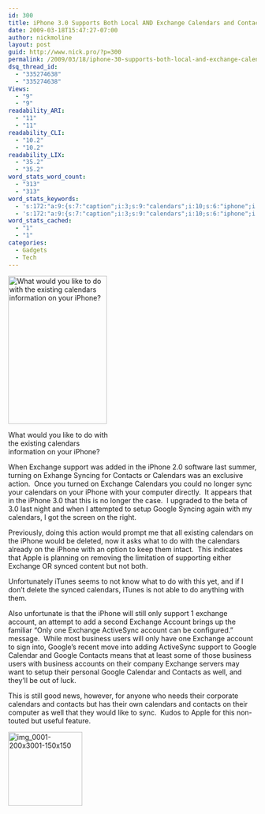 ```yaml
---
id: 300
title: iPhone 3.0 Supports Both Local AND Exchange Calendars and Contacts
date: 2009-03-18T15:47:27-07:00
author: nickmoline
layout: post
guid: http://www.nick.pro/?p=300
permalink: /2009/03/18/iphone-30-supports-both-local-and-exchange-calendars-and-contacts/
dsq_thread_id:
  - "335274638"
  - "335274638"
Views:
  - "9"
  - "9"
readability_ARI:
  - "11"
  - "11"
readability_CLI:
  - "10.2"
  - "10.2"
readability_LIX:
  - "35.2"
  - "35.2"
word_stats_word_count:
  - "313"
  - "313"
word_stats_keywords:
  - 's:172:"a:9:{s:7:"caption";i:3;s:9:"calendars";i:10;s:6:"iphone";i:7;s:8:"exchange";i:8;s:7:"support";i:3;s:8:"contacts";i:5;s:6:"google";i:4;s:7:"account";i:4;s:8:"business";i:3;}";'
  - 's:172:"a:9:{s:7:"caption";i:3;s:9:"calendars";i:10;s:6:"iphone";i:7;s:8:"exchange";i:8;s:7:"support";i:3;s:8:"contacts";i:5;s:6:"google";i:4;s:7:"account";i:4;s:8:"business";i:3;}";'
word_stats_cached:
  - "1"
  - "1"
categories:
  - Gadgets
  - Tech
---
```

<div id="attachment_301" style="width: 210px" class="wp-caption alignright">
  <a href="https://i2.wp.com/www.nick.pro/wp-content/uploads/2009/03/img_0001.png?ssl=1"><img aria-describedby="caption-attachment-301" class="size-medium wp-image-301" title="What would you like to do?" src="https://i2.wp.com/www.nick.pro/wp-content/uploads/2009/03/img_0001-200x300.png?resize=200%2C300&#038;ssl=1" alt="What would you like to do with the existing calendars information on your iPhone?" width="200" height="300" data-recalc-dims="1" /></a>
  
  <p id="caption-attachment-301" class="wp-caption-text">
    What would you like to do with the existing calendars information on your iPhone?
  </p>
</div>

When Exchange support was added in the iPhone 2.0 software last summer, turning on Exhange Syncing for Contacts or Calendars was an exclusive action.  Once you turned on Exchange Calendars you could no longer sync your calendars on your iPhone with your computer directly.  It appears that in the iPhone 3.0 that this is no longer the case.  I upgraded to the beta of 3.0 last night and when I attempted to setup Google Syncing again with my calendars, I got the screen on the right.

Previously, doing this action would prompt me that all existing calendars on the iPhone would be deleted, now it asks what to do with the calendars already on the iPhone with an option to keep them intact.  This indicates that Apple is planning on removing the limitation of supporting either Exchange OR synced content but not both.

Unfortunately iTunes seems to not know what to do with this yet, and if I don&#8217;t delete the synced calendars, iTunes is not able to do anything with them.

Also unfortunate is that the iPhone will still only support 1 exchange account, an attempt to add a second Exchange Account brings up the familiar &#8220;Only one Exchange ActiveSync account can be configured.&#8221; message.  While most business users will only have one Exchange account to sign into, Google&#8217;s recent move into adding ActiveSync support to Google Calendar and Google Contacts means that at least some of those business users with business accounts on their company Exchange servers may want to setup their personal Google Calendar and Contacts as well, and they&#8217;ll be out of luck.

This is still good news, however, for anyone who needs their corporate calendars and contacts but has their own calendars and contacts on their computer as well that they would like to sync.  Kudos to Apple for this non-touted but useful feature.

<div id='gallery-1' class='gallery galleryid-300 gallery-columns-3 gallery-size-thumbnail'>
  <dl class='gallery-item'>
    <dt class='gallery-icon portrait'>
      <a href='https://www.nick.pro/2009/03/18/iphone-30-supports-both-local-and-exchange-calendars-and-contacts/rp_img_0001-200x300-png/'><img width="150" height="150" src="https://i0.wp.com/nick.holodeck3.com/wp-content/uploads/sites/4/2009/03/img_0001-200x3001.png?resize=150%2C150" alt="img_0001-200x3001-150x150" class="attachment-thumbnail size-thumbnail" srcset="https://i0.wp.com/nick.holodeck3.com/wp-content/uploads/sites/4/2009/03/img_0001-200x3001.png?resize=150%2C150 150w, https://i0.wp.com/nick.holodeck3.com/wp-content/uploads/sites/4/2009/03/img_0001-200x3001.png?resize=50%2C50 50w" sizes="(max-width: 150px) 100vw, 150px" data-recalc-dims="1" /></a>
    </dt>
  </dl>
  
  <br style='clear: both' />
</div>